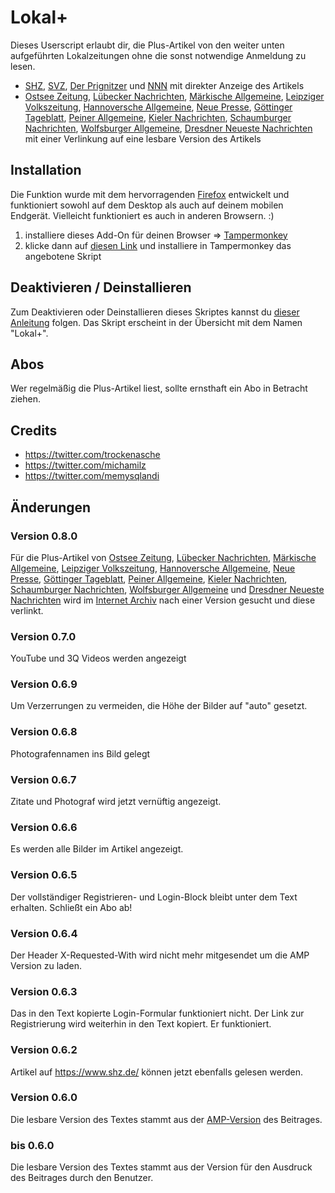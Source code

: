 # Lokal+

Dieses Userscript erlaubt dir, die Plus-Artikel von den weiter unten aufgeführten Lokalzeitungen ohne die sonst notwendige Anmeldung zu lesen.

* [SHZ](https://www.shz.de), [SVZ](https://www.svz.de), [Der Prignitzer](https://www.prignitzer.de) und [NNN](https://www.nnn.de) mit direkter Anzeige des Artikels
* [Ostsee Zeitung](https://www.ostsee-zeitung.de/), [Lübecker Nachrichten](https://www.ln-online.de/), [Märkische Allgemeine](https://www.maz-online.de/), [Leipziger Volkszeitung](https://www.lvz.de/), [Hannoversche Allgemeine](https://www.haz.de/), [Neue Presse](https://www.neuepresse.de/), [Göttinger Tageblatt]( https://www.goettinger-tageblatt.de/), [Peiner Allgemeine](https://www.paz-online.de/), [Kieler Nachrichten](https://www.kn-online.de/), [Schaumburger Nachrichten](https://www.sn-online.de/), [Wolfsburger Allgemeine](https://www.waz-online.de/), [Dresdner Neueste Nachrichten](https://www.dnn.de/) mit einer Verlinkung auf eine lesbare Version des Artikels

## Installation

Die Funktion wurde mit dem hervorragenden [Firefox](https://www.mozilla.org/de/firefox/new/) entwickelt und funktioniert sowohl auf dem Desktop als auch auf deinem mobilen Endgerät. Vielleicht funktioniert es auch in anderen Browsern. :)

1. installiere dieses Add-On für deinen Browser => [Tampermonkey](https://tampermonkey.net)
2. klicke dann auf [diesen Link](https://github.com/michamilz/lokalplus/raw/master/lokalplus.user.js) und installiere in Tampermonkey das angebotene Skript

## Deaktivieren / Deinstallieren

Zum Deaktivieren oder Deinstallieren dieses Skriptes kannst du [dieser Anleitung](https://www.wikihow.com/Delete-a-Script-in-Tampermonkey) folgen. Das Skript erscheint in der Übersicht mit dem Namen "Lokal+".

## Abos

Wer regelmäßig die Plus-Artikel liest, sollte ernsthaft ein Abo in Betracht ziehen.

## Credits

* https://twitter.com/trockenasche
* https://twitter.com/michamilz
* https://twitter.com/memysqlandi

## Änderungen

### Version 0.8.0

Für die Plus-Artikel von [Ostsee Zeitung](https://www.ostsee-zeitung.de/), [Lübecker Nachrichten](https://www.ln-online.de/), [Märkische Allgemeine](https://www.maz-online.de/), [Leipziger Volkszeitung](https://www.lvz.de/), [Hannoversche Allgemeine](https://www.haz.de/), [Neue Presse](https://www.neuepresse.de/), [Göttinger Tageblatt]( https://www.goettinger-tageblatt.de/), [Peiner Allgemeine](https://www.paz-online.de/), [Kieler Nachrichten](https://www.kn-online.de/), [Schaumburger Nachrichten](https://www.sn-online.de/), [Wolfsburger Allgemeine](https://www.waz-online.de/) und [Dresdner Neueste Nachrichten](https://www.dnn.de/) wird im [Internet Archiv](http://web.archive.org/) nach einer Version gesucht und diese verlinkt.

### Version 0.7.0

YouTube und 3Q Videos werden angezeigt

### Version 0.6.9

Um Verzerrungen zu vermeiden, die Höhe der Bilder auf "auto" gesetzt.

### Version 0.6.8

Photografennamen ins Bild gelegt

### Version 0.6.7

Zitate und Photograf wird jetzt vernüftig angezeigt.

### Version 0.6.6

Es werden alle Bilder im Artikel angezeigt.

### Version 0.6.5

Der vollständiger Registrieren- und Login-Block bleibt unter dem Text erhalten.
Schließt ein Abo ab!

### Version 0.6.4

Der Header X-Requested-With wird nicht mehr mitgesendet um die AMP Version zu laden.

### Version 0.6.3

Das in den Text kopierte Login-Formular funktioniert nicht. Der Link zur Registrierung wird weiterhin in den Text kopiert. Er funktioniert.

### Version 0.6.2

Artikel auf https://www.shz.de/ können jetzt ebenfalls gelesen werden.

### Version 0.6.0

Die lesbare Version des Textes stammt aus der [AMP-Version](https://de.wikipedia.org/wiki/Accelerated_Mobile_Pages) des Beitrages.

### bis 0.6.0

Die lesbare Version des Textes stammt aus der Version für den Ausdruck des Beitrages durch den Benutzer.
